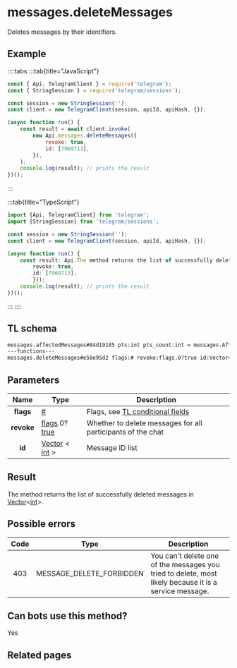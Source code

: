 # messages.deleteMessages

Deletes messages by their identifiers.

## Example

::::tabs
:::tab{title="JavaScript"}

```js
const { Api, TelegramClient } = require('telegram');
const { StringSession } = require('telegram/sessions');

const session = new StringSession('');
const client = new TelegramClient(session, apiId, apiHash, {});

(async function run() {
    const result = await client.invoke(
        new Api.messages.deleteMessages({
            revoke: true,
            id: [7969713],
        }),
    );
    console.log(result); // prints the result
})();
```

:::

:::tab{title="TypeScript"}

```ts
import {Api, TelegramClient} from 'telegram';
import {StringSession} from 'telegram/sessions';

const session = new StringSession('');
const client = new TelegramClient(session, apiId, apiHash, {});

(async function run() {
    const result: Api.The method returns the list of successfully deleted messages in Vector<int>. = await client.invoke(new Api.messages.deleteMessages({
		revoke: true,
		id: [7969713],
		}));
    console.log(result); // prints the result
})();
```

:::
::::

## TL schema

```txt
messages.affectedMessages#84d19185 pts:int pts_count:int = messages.AffectedMessages;
---functions---
messages.deleteMessages#e58e95d2 flags:# revoke:flags.0?true id:Vector<int> = messages.AffectedMessages;
```

## Parameters

|    Name    | Type                                                                                                                              | Description                                                                                             |
| :--------: | --------------------------------------------------------------------------------------------------------------------------------- | ------------------------------------------------------------------------------------------------------- |
| **flags**  | [#](https://core.telegram.org/type/%23)                                                                                           | Flags, see [TL conditional fields](https://core.telegram.org/mtproto/TL-combinators#conditional-fields) |
| **revoke** | [flags](https://core.telegram.org/mtproto/TL-combinators#conditional-fields).0?[true](https://core.telegram.org/constructor/true) | Whether to delete messages for all participants of the chat                                             |
|   **id**   | [Vector](https://core.telegram.org/type/Vector%20t) < [int](https://core.telegram.org/type/int) >                                 | Message ID list                                                                                         |

## Result

The method returns the list of successfully deleted messages in [Vector](https://core.telegram.org/type/Vector%20t)<[int](https://core.telegram.org/type/int)>.

## Possible errors

| Code | Type                     | Description                                                                                            |
| :--: | ------------------------ | ------------------------------------------------------------------------------------------------------ |
| 403  | MESSAGE_DELETE_FORBIDDEN | You can't delete one of the messages you tried to delete, most likely because it is a service message. |

## Can bots use this method?

Yes

## Related pages
